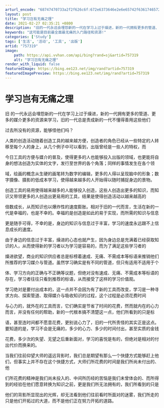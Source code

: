 ```yaml
---
arturl_encode: "68747470733a2f2f626c6f:672e6373646e2e6e65742f636174657270696c6c61725f6865:72652f61727469636c652f64657461696c732f373537333139"
layout: post
title: "学习岂有无痛之理"
date: 2021-02-27 02:35:21 +0800
description: "旧的一代永远会埋怨新的一代在学习上过于燥进，新的一代拥有更多的管道、更多的媒介更多的资源来学习，旧的"
keywords: "这可能是目前最全面最无痛的入门路径和资源!"
categories: ['Study']
tags: ['生活', '活动', '工具', '出版']
artid: "757319"
image:
    path: https://api.vvhan.com/api/bing?rand=sj&artid=757319
    alt: "学习岂有无痛之理"
render_with_liquid: false
featuredImage: https://bing.ee123.net/img/rand?artid=757319
featuredImagePreview: https://bing.ee123.net/img/rand?artid=757319
---
```


# 学习岂有无痛之理

旧
的一代永远会埋怨新的一代在学习上过于燥进，新的一代拥有更多的管道、更多的媒介更多的资源来学习，旧的一代总是责成新的一代不懂得善用这些他们



过去所没有的资源，能够怪他们吗？

人类的创造活动随着创造工具的越来越方便，创造者的角色已经从一些特定的人转移至每个人的身上，从几个例子中可以看到，出版曾经是一些人的特权，而



今日工具的方便与媒介的普及，使得更多的人也能够投入出版的领域，也更能将自身的想法创造为实体的文字，发行至世界的各个角落；同样的事情发生在各个领



域，绘画的概念从生硬的画笔转为数字的编辑，更多的人得以呈现脑中的形象；数字摄像、摄影的低成本学习，使得越来越多的人开始得以随时捕捉身边的景物。

创造工具的易用使得越来越多的人能够投入创造，这些人创造出更多的知识，而知识又带领更多的人创造出更易用的工具，结果是使得创造活动以越来越高的



倍数成长，从而知识也以爆炸性的速度膨胀。相对于旧的一代而言，生活在新的一代是幸福的，也是不幸的。幸福的是创造是如此的易于实现，而所需的知识与信息



更是随手可得，不幸的是，身边的知识与信息过于丰富，学习的速度永远跟不上信息成长的速度。

由于身边的信息过于丰富，燥进的心态也就产生，因为身边总是充满着已经获取知识的人，从而使得新的学习者以为学习是容易的，而为了满足这些学习者的



燥进欲望，商业的知识供应者总是标榜着速成、无痛、不需成本等标语来推销他们所推荐的学习媒介与管道。虽然学习确实是有不同的管道，但只有适用不适用于个



体、学习方向的正确与不正确等议题，但绝对没有速成、无痛、不需成本等标语的存在，学习者往往只看到推荐的标语，从而接受了这样的学习价值观。

学习绝对是要付出成本的，这一点并不会因为有了新的工具而改变，学习是一种寻求方向、探索管道、取得媒介与吸收知识的过程，这个过程是必须花费时间



与心力的，就外在的工具而言，它们确实是节省了时间的花费，然而就内在的心力而言，并没有任何的帮助，新的一代根本搞不清楚这一点，他们所看到的只是标



语，甚至连时间都不愿意花费，更别说心力了，旧的一代所责怪的其实正是这点。要知道的是，学习不会是无痛的，多少的心力、多少的时间付出，甚至实质的金钱



花费，多少次的失望、无望之后重新面对，学习的喜悦是有的，但绝对是相对的付出代价而换来的。

当我们往前仰望大师的遥远背影时，我们总是期望有那么一个快捷方式能够赶上他们，但事实上并不存在这个快捷方式，大师们所花费的时间是我们所尚未付出的、他



们所花费的精神是我们尚未投入的、中间所历经的苦恼是我们未曾体会的、而所得到的经验在他们愿意转换为知识之前，更是我们所无法拥有的，我们所看到的只是



他们的背影所显现出的光辉，却无法看到他们往前看时所面对的迷雾，我们所走的只是他们开拓过的大道，而不是他们正在努力开拓的道路。